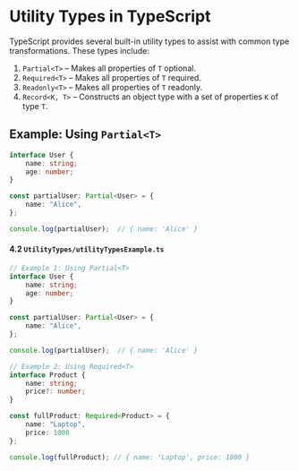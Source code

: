 # Utility Types in TypeScript

TypeScript provides several built-in utility types to assist with common type transformations. These types include:

1. `Partial<T>` – Makes all properties of `T` optional.
2. `Required<T>` – Makes all properties of `T` required.
3. `Readonly<T>` – Makes all properties of `T` readonly.
4. `Record<K, T>` – Constructs an object type with a set of properties `K` of type `T`.

## Example: Using `Partial<T>`

```typescript
interface User {
    name: string;
    age: number;
}

const partialUser: Partial<User> = {
    name: "Alice",
};

console.log(partialUser);  // { name: 'Alice' }
```


#### 4.2 `UtilityTypes/utilityTypesExample.ts`

```typescript
// Example 1: Using Partial<T>
interface User {
    name: string;
    age: number;
}

const partialUser: Partial<User> = {
    name: "Alice",
};

console.log(partialUser);  // { name: 'Alice' }

// Example 2: Using Required<T>
interface Product {
    name: string;
    price?: number;
}

const fullProduct: Required<Product> = {
    name: "Laptop",
    price: 1000
};

console.log(fullProduct); // { name: 'Laptop', price: 1000 }
```